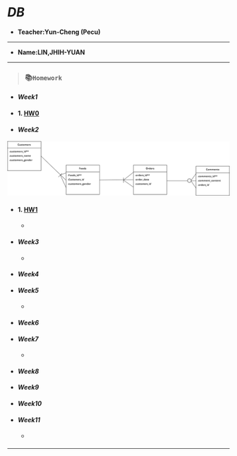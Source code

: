 # *DB*

+ **Teacher:Yun-Cheng (Pecu)**

---
+ **Name:LIN,JHIH-YUAN** 
***
> ### 📚`Homework`
+ #### *Week1*
+ #### 1. [HW0](https://youtu.be/6AAzey3okmA)
+ #### *Week2*
![HW1 ERD Digram](https://github.com/dennis910926/DB/blob/main/Untitled.png)
+ #### 1. [HW1](https://youtu.be/i0snv1-7T8o)
  + ####
+ #### *Week3*
  + #### 
+ #### *Week4*
+ #### *Week5*
  + #### 
+ #### *Week6*
+ #### *Week7*
  + #### 
+ #### *Week8*
+ #### *Week9*
+ #### *Week10*
+ #### *Week11*
  + #### 
***


